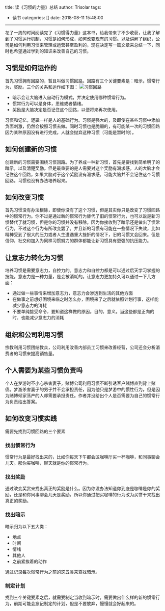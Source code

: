 title: 读《习惯的力量》总结
author: Trisolar
tags:
  - 读书
categories: []
date: 2018-08-11 15:48:00
---
花了一周的时间阅读完了《习惯得力量》这本书，给我带来了不少收获，让我了解到了习惯运行机制，习惯是如何形成，如何改变现有的习惯。以及讲解了组织，公司是如何利用习惯来管理或运营甚至盈利的。现在决定写一篇文章来总结一下，同时也希望通过学到的知识来改善自己的习惯。  <!-- more -->

## 习惯是如何运作的
首先习惯拥有回路的，暂且叫做习惯回路。回路有三个关键要素是：暗示，惯常行为，奖励。三个的关系和运作如下图：
![习惯回路](/images/pasted-0.png)
- 暗示会让大脑进入自动行为模式，并决定使用哪种惯常行为。
- 惯常行为可以是身体，思维或者情绪。
- 奖励是大脑决定是否记住这个回路，以便将来再次使用。

习惯和记忆，逻辑一样是人的基础行为。习惯是强大的，及即使在某些习惯中添加负面刺激，仍然会按照习惯去做。同时习惯也是脆弱的，有可能某一次的习惯回路因为某种原因没有进行完成，人就会抛弃这种习惯（可能是暂时的）。
## 如何创建新的习惯
创建新的习惯需要围绕习惯回路。为了养成一种新习惯，首先是要找到简单明了的暗示，以及清楚奖励。但是最重要的是人需要对这个奖励有渴求感，人的大脑才会记住这个回路，如果大脑对于这个奖励没有渴求感，可能大脑并不会记住这个习惯回路。习惯也没有办法培养起来。

## 如何改变习惯
首先习惯没有办法根除，即使你没有了这个习惯，但是其实你只是改变了习惯回路中的惯常行为。你不过是通过新的惯常行为替代了旧的惯常行为，也可以说是新习惯替代了就习惯，但是你的习惯并没有移除，因为你接收到了暗示还是做出了惯常行为，不过这个行为有所改变罢了。并且新的习惯有可能在一些情况下失效，比如精神受到了很大的压力或者人生遭遇重大挫折的情况下，旧的习惯又会回来。但是信仰，社交和加入为同样习惯努力的群体都能让新习惯具有更强的抗压能力。

## 让意志力转化为习惯
培养习惯是需要意志力，自控力的。意志力和自控力都是可以通过后天学习掌握的技能。意志力是一种力量，是会被消耗的。让意志力更加持久可以通过一下几方面：
- 通过做一些事情来增加意志力，意志力会渗透到生活的其他方面
- 在做事之前想好困境来临之时怎么办，困境来了之后就依照计划行事，这样能减少意志力的消耗
- 不要单纯接受命令，要知道这样做的原因，目的，意义。当这些都是正向的时，也能减少意志力的消耗

## 组织和公司利用习惯
宗教利用习惯团结教众，公司利用改善内部员工习惯来改善经营，公司还会分析消费者的习惯来提高销售量。

## 个人需要为某些习惯负责吗
个人在梦游时不小心杀害妻子，赌博公司利用习惯不断引诱客户赌博直到背上赌债。梦游杀害妻子的男子并不会承担责任，因为他只是梦游中的惯性行为，但是因为赌博倾家荡产的人却需要承担责任。作者并没给出个人是否需要为自己的惯常行为负责给出答案。

## 如何改变习惯实践
需要先找到习惯回路的三个要素

### 找出惯常行为
惯常行为是最好找出来的，比如你每天下午都会区咖啡厅买一杯咖啡，和同事聊会儿天。那你买咖啡，聊天就是你的惯常行为。

### 找出奖励
通过改变奖赏来找出真正的奖励是什么。因为你没办法知道你到底是咖啡是你的奖励，还是和你同事聊会儿天是奖励。所以你通过把买咖啡的行为改为买饼干来找出真正的奖励。

### 找出暗示
暗示归为以下五大类：
- 地点
- 时间
- 情绪
- 其他人
- 之前紧挨着的动作

通过记录每次惯常行为之前的这五类来查找暗示。

### 制定计划
找到三个关键要素之后，就需要制定当收到暗示时，需要做出什么样的新的惯常行为，前期可能会忘记制定的计划，但是不要放弃，慢慢就会好起来的。